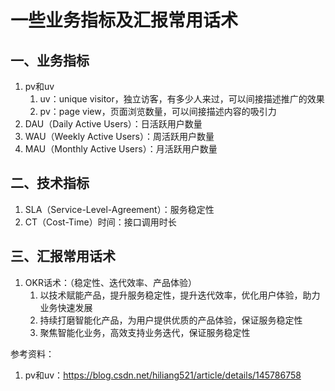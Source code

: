 # 一些业务指标及汇报常用话术

## 一、业务指标
1. pv和uv
   1. uv：unique visitor，独立访客，有多少人来过，可以间接描述推广的效果
   2. pv：page view，页面浏览数量，可以间接描述内容的吸引力
2. DAU（Daily Active Users）：日活跃用户数量
3. WAU（Weekly Active Users）：周活跃用户数量
4. MAU（Monthly Active Users）：月活跃用户数量

## 二、技术指标
1. SLA（Service-Level-Agreement）：服务稳定性
2. CT（Cost-Time）时间：接口调用时长

## 三、汇报常用话术
1. OKR话术：（稳定性、迭代效率、产品体验）
   1. 以技术赋能产品，提升服务稳定性，提升迭代效率，优化用户体验，助力业务快速发展
   2. 持续打磨智能化产品，为用户提供优质的产品体验，保证服务稳定性
   3. 聚焦智能化业务，高效支持业务迭代，保证服务稳定性


参考资料：
1. pv和uv：https://blog.csdn.net/hiliang521/article/details/145786758